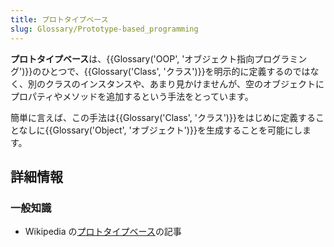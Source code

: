 ```yaml
---
title: プロトタイプベース
slug: Glossary/Prototype-based_programming
---
```


**プロトタイプベース**は、{{Glossary('OOP', 'オブジェクト指向プログラミング')}}のひとつで、{{Glossary('Class', 'クラス')}}を明示的に定義するのではなく、別のクラスのインスタンスや、あまり見かけませんが、空のオブジェクトにプロパティやメソッドを追加するという手法をとっています。

簡単に言えば、この手法は{{Glossary('Class', 'クラス')}}をはじめに定義することなしに{{Glossary('Object', 'オブジェクト')}}を生成することを可能にします。

## 詳細情報

### 一般知識

- Wikipedia の[プロトタイプベース](https://ja.wikipedia.org/wiki/プロトタイプベース)の記事
